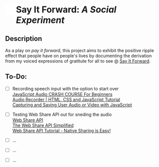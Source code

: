 # <img align="left" width="35px" src="https://github.com/ykeza/Say-It-Forward/blob/main/img/Hypewards.png?raw=true"> Say It Forward: *A Social Experiment*


## **Description**
As a play on *pay it forward*, this project aims to exhibit the positive ripple effect that people have on people's lives by documenting the derivation from my voiced expressions of gratitute for all to see @ [Say It Forward](https://www.hypewards.com/sayitforward).

## **To-Do:**
- [ ] Recording speech input with the option to start over
<br>[JavaScript Audio CRASH COURSE For Beginners](https://www.youtube.com/watch?v=VXWvfrmpapI)
<br>[Audio Recorder | HTML, CSS and JavaScript Tutorial](https://www.youtube.com/watch?v=B3wWIsNHPk4)
<br>[Capturing and Saving User Audio or Video with JavaScript](https://www.youtube.com/watch?v=K6L38xk2rkk)
- [ ] Testing Web Share API out for sneding the audio
<br> [Web Share API](https://developer.mozilla.org/en-US/docs/Web/API/Web_Share_API)
<br> [The Web Share API Simplified](https://www.youtube.com/watch?v=lt77LscZcn0)
<br> [Web Share API Tutorial - Native Sharing is Easy!](https://www.youtube.com/watch?v=MjB1Nyx6hns)
- [ ] ...

- [ ] ...

- [ ] ...